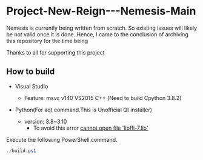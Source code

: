 # Project-New-Reign---Nemesis-Main

Nemesis is currently being written from scratch. So existing issues will likely
be not valid once it is done. Hence, I came to the conclusion of archiving this
repository for the time being

Thanks to all for supporting this project

## How to build

- Visual Studio
  - Feature: msvc v140 VS2015 C++ (Need to build Cpython 3.8.2)

- Python(For aqt command.This is Unofficial Qt installer)
  - version: 3.8~3.10
    - To avoid this error
      [cannot open file 'libffi-7.lib'](https://discuss.python.org/t/struggling-to-build-python-on-windows-10/11031)

Execute the following PowerShell command.

```powershell
./build.ps1
```

